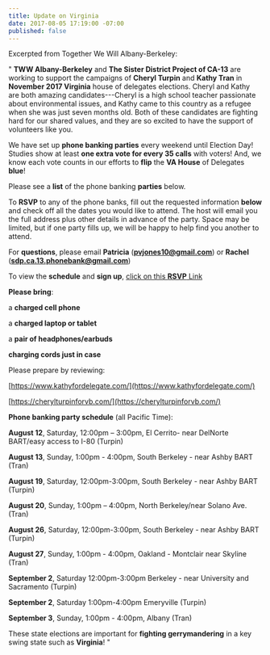 ```yaml
---
title: Update on Virginia
date: 2017-08-05 17:19:00 -07:00
published: false
---
```


Excerpted from Together We Will Albany-Berkeley:

"  **TWW Albany-Berkeley** and **The Sister District Project of CA-13** are working to support the campaigns of **Cheryl Turpin** and **Kathy Tran** in **November 2017 Virginia** house of delegates elections. Cheryl and Kathy are both amazing candidates---Cheryl is a high school teacher passionate about environmental issues, and Kathy came to this country as a refugee when she was just seven months old. Both of these candidates are fighting hard for our shared values, and they are so excited to have the support of volunteers like you.

We have set up **phone banking parties** every weekend until Election Day! Studies show at least **one extra vote for every 35 calls** with voters! And, we know each vote counts in our efforts to **flip** the **VA House** of Delegates **blue**! 

Please see a **list** of the phone banking **parties** below. 

To **RSVP** to any of the phone banks, fill out the requested information **below** and check off all the dates you would like to attend. The host will email you the full address plus other details in advance of the party. Space may be limited, but if one party fills up, we will be happy to help find you another to attend. 

For **questions**, please email 
**Patricia** (**pvjones10@gmail.com**) or **Rachel** (**sdp.ca.13.phonebank@gmail.com**)

To view the **schedule** and **sign up**, [click on this **RSVP** Link](https://docs.google.com/forms/d/e/1FAIpQLSe_VTJYro3E3FgFrNNoKnc6AypEqo14Hjw14krn-L7aJwW6vA/viewform?link_id=4&can_id=e59665c3f3c1222626c02430d1bf6bdb&source=email-upcoming-phone-banks-to-flip-virginia-state-house&email_referrer=upcoming-phone-banks-to-flip-virginia-state-house&email_subject=upcoming-phone-banks-to-flip-virginia-state-house)

**Please bring**:

a **charged cell phone**

a **charged laptop or tablet**

a **pair of headphones/earbuds**

**charging cords just in case**

Please prepare by reviewing:

[https://www.kathyfordelegate.com/](https://www.kathyfordelegate.com/)

[https://cherylturpinforvb.com/](https://cherylturpinforvb.com/)

**Phone banking party schedule** (all Pacific Time):

**August 12**, Saturday, 12:00pm – 3:00pm, El Cerrito- near DelNorte BART/easy access to I-80 (Turpin)

**August 13**, Sunday, 1:00pm - 4:00pm, South Berkeley - near Ashby BART (Tran)

**August 19**, Saturday, 12:00pm-3:00pm, South Berkeley - near Ashby BART (Turpin)

**August 20**, Sunday, 1:00pm – 4:00pm, North Berkeley/near Solano Ave. (Tran)

**August 26**, Saturday, 12:00pm-3:00pm, South Berkeley - near Ashby BART (Turpin)

**August 27**, Sunday, 1:00pm - 4:00pm, Oakland - Montclair near Skyline (Tran)

**September 2**, Saturday 12:00pm-3:00pm  Berkeley - near University and Sacramento (Turpin)

**September 2**, Saturday 1:00pm-4:00pm  Emeryville (Turpin)

**September 3**, Sunday, 1:00pm - 4:00pm, Albany (Tran)


These state elections are important for **fighting gerrymandering** in a key swing state such as **Virginia**!  "